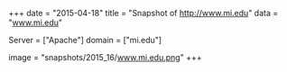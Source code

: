 
+++
date = "2015-04-18"
title = "Snapshot of http://www.mi.edu"
data = "www.mi.edu"

Server = ["Apache"]
domain = ["mi.edu"]

  image = "snapshots/2015_16/www.mi.edu.png"
+++
#

